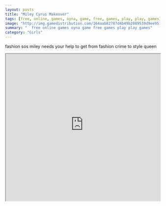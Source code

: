 ```yaml
---
layout: posts
title: "Miley Cyrus Makeover"
tags: [free, online, games, oyna, game, free, games, play, play, games]
image: "http://img.gamedistribution.com/164aab82787d4b49b2089539d9ee951c.jpg"
summary: "  free online games oyna game free games play play games"
category: "Girls"
---
```


fashion sos miley needs your help to get from fashion crime to style queen

<iframe width="100%" height="480px;" src="http://flash.gamedistribution.com?game=164aab82787d4b49b2089539d9ee951c"></iframe>